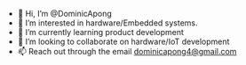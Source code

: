 - 👋 Hi, I’m @DominicApong
- 👀 I’m interested in hardware/Embedded systems. 
- 🌱 I’m currently learning product development
- 💞️ I’m looking to collaborate on hardware/IoT development
- 📫 Reach out through the email dominicapong4@gmail.com

<!---
DominicApong/DominicApong is a ✨ special ✨ repository because its `README.md` (this file) appears on your GitHub profile.
You can click the Preview link to take a look at your changes.
--->
